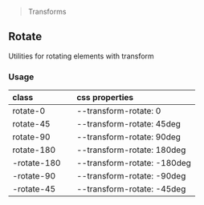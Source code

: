 > Transforms

## Rotate

Utilities for rotating elements with transform

### Usage

| class |  | css properties |
|:--|:--|:--|
| rotate-0 |  | --transform-rotate: 0 |
| rotate-45 |  | --transform-rotate: 45deg |
| rotate-90 |  | --transform-rotate: 90deg |
| rotate-180 |  | --transform-rotate: 180deg |
| -rotate-180 |  | --transform-rotate: -180deg |
| -rotate-90 |  | --transform-rotate: -90deg |
| -rotate-45 |  | --transform-rotate: -45deg |
